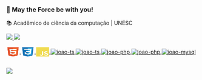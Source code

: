 ### :space_invader: May the Force be with you!
:books: Acadêmico de ciência da computação | UNESC

<div>
  <a href="https://github.com/joaorodriguesz">
  <img height="160em" src="https://github-readme-stats.vercel.app/api?username=joaorodriguesz&show_icons=true&theme=onedark&include_all_commits=true&count_private=true"/>
  <img height="160em" src="https://github-readme-stats.vercel.app/api/top-langs/?username=joaorodriguesz&layout=compact&langs_count=7&theme=onedark"/>
</div>
  <div style="display: inline_block"><br>
  <img align="center" alt="joao-HTML" height="25" width="35" src="https://raw.githubusercontent.com/devicons/devicon/master/icons/html5/html5-original.svg">
  <img align="center" alt="joao-CSS" height="25" width="35" src="https://raw.githubusercontent.com/devicons/devicon/master/icons/css3/css3-original.svg">
  <img align="center" alt="joao-Js" height="25" width="35" src="https://raw.githubusercontent.com/devicons/devicon/master/icons/javascript/javascript-plain.svg">
   <img align="center" alt="joao-ts" height="25" width="35" src="https://cdn.jsdelivr.net/gh/devicons/devicon/icons/typescript/typescript-plain.svg" />
   <img align="center" alt="joao-ts" height="25" width="35" src="https://cdn.jsdelivr.net/gh/devicons/devicon/icons/angularjs/angularjs-plain.svg" />
   <img align="center" alt="joao-php" height="25" width="35" src="https://cdn.jsdelivr.net/gh/devicons/devicon/icons/java/java-original.svg">
   <img align="center" alt="joao-php" height="25" width="35" src="https://cdn.jsdelivr.net/gh/devicons/devicon/icons/php/php-plain.svg">
   <img align="center" alt="joao-mysql" height="25" width="35" src="https://cdn.jsdelivr.net/gh/devicons/devicon/icons/mysql/mysql-original.svg" />
</div>

  ##
  
  <div>
  <a href="https://www.linkedin.com/in/jo%C3%A3o-paulo-m-rodrigues-236368209/" target="_blank"><img src="https://img.shields.io/badge/-LinkedIn-%230077B5?style=for-the-badge&logo=linkedin&logoColor=white" target="_blank"></a> 
  </div>  
  
  
